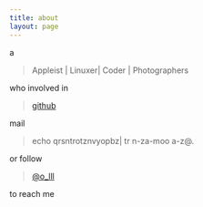 ```yaml
---
title: about
layout: page
---
```


a

> Appleist | Linuxer| Coder | Photographers

who involved in 

> [github](https://github.com/liutaihua)

mail 

> echo qrsntrotznvyopbz| tr n-za-moo a-z@.

or follow 

> [@o_lll](https://twitter.com/defage)

to reach me
